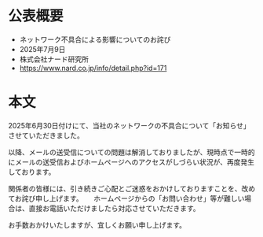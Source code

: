 # 公表概要
- ネットワーク不具合による影響についてのお詫び
- 2025年7月9日
- 株式会社ナード研究所
- https://www.nard.co.jp/info/detail.php?id=171

# 本文
2025年6月30日付けにて、当社のネットワークの不具合について「お知らせ」させていただきました。

以降、メールの送受信についての問題は解消しておりましたが、現時点で一時的にメールの送受信およびホームページへのアクセスがしづらい状況が、再度発生しております。

関係者の皆様には、引き続きご心配とご迷惑をおかけしておりますことを、改めてお詫び申し上げます。
　
ホームページからの「お問い合わせ」等が難しい場合は、直接お電話いただけましたら対応させていただきます。

お手数おかけいたしますが、宜しくお願い申し上げます。
